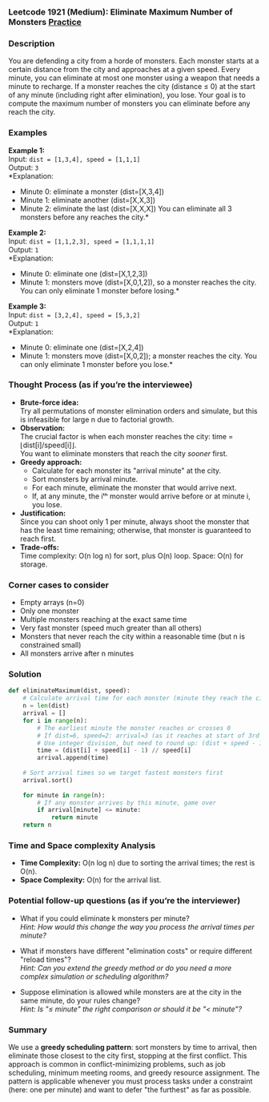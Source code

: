 ### Leetcode 1921 (Medium): Eliminate Maximum Number of Monsters [Practice](https://leetcode.com/problems/eliminate-maximum-number-of-monsters)

### Description  
You are defending a city from a horde of monsters. Each monster starts at a certain distance from the city and approaches at a given speed. Every minute, you can eliminate at most one monster using a weapon that needs a minute to recharge. If a monster reaches the city (distance ≤ 0) at the start of any minute (including right after elimination), you lose. Your goal is to compute the maximum number of monsters you can eliminate before any reach the city.

### Examples  

**Example 1:**  
Input: `dist = [1,3,4], speed = [1,1,1]`  
Output: `3`  
*Explanation:  
- Minute 0: eliminate a monster (dist=[X,3,4])
- Minute 1: eliminate another (dist=[X,X,3])
- Minute 2: eliminate the last (dist=[X,X,X])
You can eliminate all 3 monsters before any reaches the city.*

**Example 2:**  
Input: `dist = [1,1,2,3], speed = [1,1,1,1]`  
Output: `1`  
*Explanation:  
- Minute 0: eliminate one (dist=[X,1,2,3])
- Minute 1: monsters move (dist=[X,0,1,2]), so a monster reaches the city.
You can only eliminate 1 monster before losing.*

**Example 3:**  
Input: `dist = [3,2,4], speed = [5,3,2]`  
Output: `1`  
*Explanation:  
- Minute 0: eliminate one (dist=[X,2,4])
- Minute 1: monsters move (dist=[X,0,2]); a monster reaches the city.
You can only eliminate 1 monster before you lose.*

### Thought Process (as if you’re the interviewee)  
- **Brute-force idea:**  
  Try all permutations of monster elimination orders and simulate, but this is infeasible for large n due to factorial growth.
- **Observation:**  
  The crucial factor is when each monster reaches the city: time = ⌊dist[i]/speed[i]⌋.  
  You want to eliminate monsters that reach the city *sooner* first.
- **Greedy approach:**  
  - Calculate for each monster its "arrival minute" at the city.
  - Sort monsters by arrival minute.
  - For each minute, eliminate the monster that would arrive next.
  - If, at any minute, the iᵗʰ monster would arrive before or at minute i, you lose.
- **Justification:**  
  Since you can shoot only 1 per minute, always shoot the monster that has the least time remaining; otherwise, that monster is guaranteed to reach first.
- **Trade-offs:**  
  Time complexity: O(n log n) for sort, plus O(n) loop. Space: O(n) for storage.

### Corner cases to consider  
- Empty arrays (n=0)  
- Only one monster  
- Multiple monsters reaching at the exact same time  
- Very fast monster (speed much greater than all others)  
- Monsters that never reach the city within a reasonable time (but n is constrained small)  
- All monsters arrive after n minutes  

### Solution

```python
def eliminateMaximum(dist, speed):
    # Calculate arrival time for each monster (minute they reach the city)
    n = len(dist)
    arrival = []
    for i in range(n):
        # The earliest minute the monster reaches or crosses 0
        # If dist=6, speed=2: arrival=3 (as it reaches at start of 3rd minute)
        # Use integer division, but need to round up: (dist + speed - 1) // speed
        time = (dist[i] + speed[i] - 1) // speed[i]
        arrival.append(time)
    
    # Sort arrival times so we target fastest monsters first
    arrival.sort()
    
    for minute in range(n):
        # If any monster arrives by this minute, game over
        if arrival[minute] <= minute:
            return minute
    return n
```

### Time and Space complexity Analysis  

- **Time Complexity:** O(n log n) due to sorting the arrival times; the rest is O(n).
- **Space Complexity:** O(n) for the arrival list.

### Potential follow-up questions (as if you’re the interviewer)  

- What if you could eliminate k monsters per minute?  
  *Hint: How would this change the way you process the arrival times per minute?*

- What if monsters have different "elimination costs" or require different "reload times"?  
  *Hint: Can you extend the greedy method or do you need a more complex simulation or scheduling algorithm?*

- Suppose elimination is allowed while monsters are at the city in the same minute, do your rules change?  
  *Hint: Is "≤ minute" the right comparison or should it be "< minute"?*

### Summary
We use a **greedy scheduling pattern**: sort monsters by time to arrival, then eliminate those closest to the city first, stopping at the first conflict. This approach is common in conflict-minimizing problems, such as job scheduling, minimum meeting rooms, and greedy resource assignment. The pattern is applicable whenever you must process tasks under a constraint (here: one per minute) and want to defer "the furthest" as far as possible.